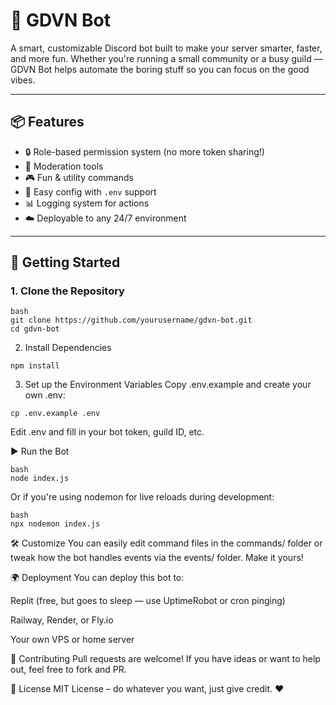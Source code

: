 # 🤖 GDVN Bot

A smart, customizable Discord bot built to make your server smarter, faster, and more fun. Whether you're running a small community or a busy guild — GDVN Bot helps automate the boring stuff so you can focus on the good vibes.

---

## 📦 Features

- 🔒 Role-based permission system (no more token sharing!)
- 📌 Moderation tools
- 🎮 Fun & utility commands
- 🔧 Easy config with `.env` support
- 📊 Logging system for actions
- ☁️ Deployable to any 24/7 environment

---

## 🚀 Getting Started

### 1. Clone the Repository

```
bash
git clone https://github.com/yourusername/gdvn-bot.git
cd gdvn-bot
```
2. Install Dependencies
```
npm install
```
3. Set up the Environment Variables
Copy .env.example and create your own .env:

```
cp .env.example .env
```
Edit .env and fill in your bot token, guild ID, etc.

▶️ Run the Bot
```
bash
node index.js
```
Or if you're using nodemon for live reloads during development:
```
bash
npx nodemon index.js
```
🛠️ Customize
You can easily edit command files in the commands/ folder or tweak how the bot handles events via the events/ folder. Make it yours!

🌍 Deployment
You can deploy this bot to:

Replit (free, but goes to sleep — use UptimeRobot or cron pinging)

Railway, Render, or Fly.io

Your own VPS or home server

🤝 Contributing
Pull requests are welcome! If you have ideas or want to help out, feel free to fork and PR.

📄 License
MIT License – do whatever you want, just give credit. ❤️

